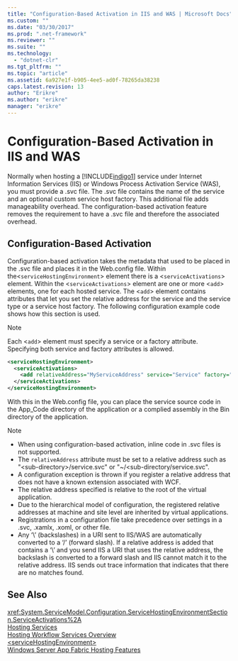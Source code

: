 ```yaml
---
title: "Configuration-Based Activation in IIS and WAS | Microsoft Docs"
ms.custom: ""
ms.date: "03/30/2017"
ms.prod: ".net-framework"
ms.reviewer: ""
ms.suite: ""
ms.technology: 
  - "dotnet-clr"
ms.tgt_pltfrm: ""
ms.topic: "article"
ms.assetid: 6a927e1f-b905-4ee5-ad0f-78265da38238
caps.latest.revision: 13
author: "Erikre"
ms.author: "erikre"
manager: "erikre"
---
```

# Configuration-Based Activation in IIS and WAS
Normally when hosting a [!INCLUDE[indigo1](../../../../includes/indigo1-md.md)] service under Internet Information Services (IIS) or Windows Process Activation Service (WAS), you must provide a .svc file. The .svc file contains the name of the service and an optional custom service host factory. This additional file adds manageability overhead. The configuration-based activation feature removes the requirement to have a .svc file and therefore the associated overhead.  
  
## Configuration-Based Activation  
 Configuration-based activation takes the metadata that used to be placed in the .svc file and places it in the Web.config file. Within the<`serviceHostingEnvironment`> element there is a <`serviceActivations`> element. Within the <`serviceActivations`> element are one or more <`add`> elements, one for each hosted service. The <`add`> element contains attributes that let you set the relative address for the service and the service type or a service host factory. The following configuration example code shows how this section is used.  
  
> [!NOTE]
>  Each <`add`> element must specify a service or a factory attribute. Specifying both service and factory attributes is allowed.  
  
```xml  
<serviceHostingEnvironment>  
  <serviceActivations>  
    <add relativeAddress="MyServiceAddress" service="Service" factory="MyServiceHostFactory"/>  
  </serviceActivations>  
</serviceHostingEnvironment>  
```  
  
 With this in the Web.config file, you can place the service source code in the App_Code directory of the application or a complied assembly in the Bin directory of the application.  
  
> [!NOTE]
>  -   When using configuration-based activation, inline code in .svc files is not supported.  
> -   The `relativeAddress` attribute must be set to a relative address such as "\<sub-directory>/service.svc" or "~/\<sub-directory/service.svc".  
> -   A configuration exception is thrown if you register a relative address that does not have a known extension associated with WCF.  
> -   The relative address specified is relative to the root of the virtual application.  
> -   Due to the hierarchical model of configuration, the registered relative addresses at machine and site level are inherited by virtual applications.  
> -   Registrations in a configuration file take precedence over settings in a .svc, .xamlx, .xoml, or other file.  
> -   Any ‘\’ (backslashes) in a URI sent to IIS/WAS are automatically converted to a ‘/’ (forward slash). If a relative address is added that contains a ‘\’ and you send IIS a URI that uses the relative address, the backslash is converted to a forward slash and IIS cannot match it to the relative address. IIS sends out trace information that indicates that there are no matches found.  
  
## See Also  
 <xref:System.ServiceModel.Configuration.ServiceHostingEnvironmentSection.ServiceActivations%2A>   
 [Hosting Services](../../../../docs/framework/wcf/hosting-services.md)   
 [Hosting Workflow Services Overview](../../../../docs/framework/wcf/feature-details/hosting-workflow-services-overview.md)   
 [\<serviceHostingEnvironment>](../../../../docs/framework/configure-apps/file-schema/wcf/servicehostingenvironment.md)   
 [Windows Server App Fabric Hosting Features](http://go.microsoft.com/fwlink/?LinkId=201276)